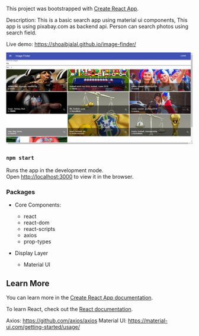 This project was bootstrapped with [Create React App](https://github.com/facebook/create-react-app).

Description: This is a basic search app using material ui components, This app is using pixabay.com as backend api. Person can search photos using search field.

Live demo: https://shoaibjalal.github.io/image-finder/

<img src="ImageFinder.JPG" />

### `npm start`

Runs the app in the development mode.<br>
Open [http://localhost:3000](http://localhost:3000) to view it in the browser.

### Packages

- Core Components:

  - react
  - react-dom
  - react-scripts
  - axios
  - prop-types

- Display Layer

  - Material UI

## Learn More

You can learn more in the [Create React App documentation](https://facebook.github.io/create-react-app/docs/getting-started).

To learn React, check out the [React documentation](https://reactjs.org/).

Axios: https://github.com/axios/axios
Material UI: https://material-ui.com/getting-started/usage/
